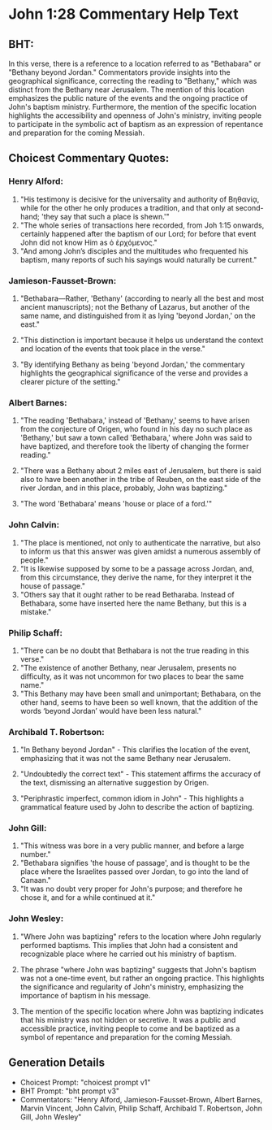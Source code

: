 # John 1:28 Commentary Help Text

## BHT:
In this verse, there is a reference to a location referred to as "Bethabara" or "Bethany beyond Jordan." Commentators provide insights into the geographical significance, correcting the reading to "Bethany," which was distinct from the Bethany near Jerusalem. The mention of this location emphasizes the public nature of the events and the ongoing practice of John's baptism ministry. Furthermore, the mention of the specific location highlights the accessibility and openness of John's ministry, inviting people to participate in the symbolic act of baptism as an expression of repentance and preparation for the coming Messiah.

## Choicest Commentary Quotes:
### Henry Alford:
1. "His testimony is decisive for the universality and authority of Βηθανίᾳ, while for the other he only produces a tradition, and that only at second-hand; 'they say that such a place is shewn.'" 
2. "The whole series of transactions here recorded, from Joh 1:15 onwards, certainly happened after the baptism of our Lord; for before that event John did not know Him as ὁ ἐρχόμενος." 
3. "And among John’s disciples and the multitudes who frequented his baptism, many reports of such his sayings would naturally be current."

### Jamieson-Fausset-Brown:
1. "Bethabara—Rather, 'Bethany' (according to nearly all the best and most ancient manuscripts); not the Bethany of Lazarus, but another of the same name, and distinguished from it as lying 'beyond Jordan,' on the east." 

2. "This distinction is important because it helps us understand the context and location of the events that took place in the verse." 

3. "By identifying Bethany as being 'beyond Jordan,' the commentary highlights the geographical significance of the verse and provides a clearer picture of the setting."

### Albert Barnes:
1. "The reading 'Bethabara,' instead of 'Bethany,' seems to have arisen from the conjecture of Origen, who found in his day no such place as 'Bethany,' but saw a town called 'Bethabara,' where John was said to have baptized, and therefore took the liberty of changing the former reading." 

2. "There was a Bethany about 2 miles east of Jerusalem, but there is said also to have been another in the tribe of Reuben, on the east side of the river Jordan, and in this place, probably, John was baptizing." 

3. "The word 'Bethabara' means 'house or place of a ford.'"

### John Calvin:
1. "The place is mentioned, not only to authenticate the narrative, but also to inform us that this answer was given amidst a numerous assembly of people."
2. "It is likewise supposed by some to be a passage across Jordan, and, from this circumstance, they derive the name, for they interpret it the house of passage."
3. "Others say that it ought rather to be read Betharaba. Instead of Bethabara, some have inserted here the name Bethany, but this is a mistake."

### Philip Schaff:
1. "There can be no doubt that Bethabara is not the true reading in this verse." 
2. "The existence of another Bethany, near Jerusalem, presents no difficulty, as it was not uncommon for two places to bear the same name." 
3. "This Bethany may have been small and unimportant; Bethabara, on the other hand, seems to have been so well known, that the addition of the words ‘beyond Jordan’ would have been less natural."

### Archibald T. Robertson:
1. "In Bethany beyond Jordan" - This clarifies the location of the event, emphasizing that it was not the same Bethany near Jerusalem. 

2. "Undoubtedly the correct text" - This statement affirms the accuracy of the text, dismissing an alternative suggestion by Origen. 

3. "Periphrastic imperfect, common idiom in John" - This highlights a grammatical feature used by John to describe the action of baptizing.

### John Gill:
1. "This witness was bore in a very public manner, and before a large number."
2. "Bethabara signifies 'the house of passage', and is thought to be the place where the Israelites passed over Jordan, to go into the land of Canaan."
3. "It was no doubt very proper for John's purpose; and therefore he chose it, and for a while continued at it."

### John Wesley:
1. "Where John was baptizing" refers to the location where John regularly performed baptisms. This implies that John had a consistent and recognizable place where he carried out his ministry of baptism.

2. The phrase "where John was baptizing" suggests that John's baptism was not a one-time event, but rather an ongoing practice. This highlights the significance and regularity of John's ministry, emphasizing the importance of baptism in his message.

3. The mention of the specific location where John was baptizing indicates that his ministry was not hidden or secretive. It was a public and accessible practice, inviting people to come and be baptized as a symbol of repentance and preparation for the coming Messiah.


## Generation Details
- Choicest Prompt: "choicest prompt v1"
- BHT Prompt: "bht prompt v3"
- Commentators: "Henry Alford, Jamieson-Fausset-Brown, Albert Barnes, Marvin Vincent, John Calvin, Philip Schaff, Archibald T. Robertson, John Gill, John Wesley"
